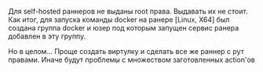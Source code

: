 Для self-hosted раннеров не выданы root права. Выдавать их не стоит.
Как итог, для запуска команды docker на ранере [Linux, X64] был создана группа docker и юзер под которым запущен сервис ранера добавлен в эту группу. 

Но в целом... Проще создать виртулку и сделать все же раннер с рут правами. Иначе будут проблемы с множеством заготовленных action'ов
